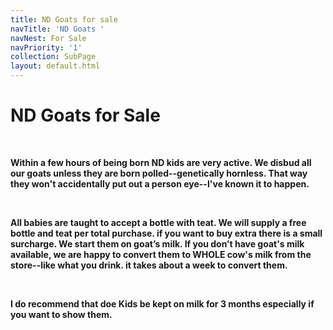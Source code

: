 ```yaml
---
title: ND Goats for sale
navTitle: 'ND Goats '
navNest: For Sale
navPriority: '1'
collection: SubPage
layout: default.html
---
```

# **ND Goats for Sale**

<br />

**Within a few hours of being born ND kids are very active. We disbud all our goats unless they are born polled--genetically hornless. That way they won't accidentally put out a person eye--I've known it to happen.**

**<br />**

**All babies are taught to accept a bottle with teat. We will supply a free bottle and teat per total purchase. if you want to buy extra there is a small surcharge. We start them on goat’s milk. If you don’t have goat's milk available,  we are happy to convert them to WHOLE cow's milk from the store--like what you drink. it takes about a week to convert them.**

**<br />**

**I do recommend that doe Kids be kept on milk for 3 months especially if you want to show them.**

